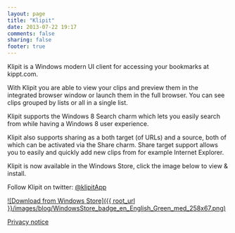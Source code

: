 ```yaml
---
layout: page
title: "Klipit"
date: 2013-07-22 19:17
comments: false
sharing: false
footer: true
---
```


Klipit is a Windows modern UI client for accessing your bookmarks at kippt.com.

With Klipit you are able to view your clips and preview them in the integrated browser window or launch them in the full browser. You can see clips grouped by lists or all in a single list.

Klipit supports the Windows 8 Search charm which lets you easily search from while having a Windows 8 user experience. 

Klipit also supports sharing as a both target (of URLs) and a source, both of which can be activated via the Share charm. Share target support allows you to easily and quickly add new clips from for example Internet Explorer.

Klipit is now available in the Windows Store, click the image below to view & install.

Follow Klipit on twitter: [@klipitApp][twitter]

[![Download from Windows Store]({{ root_url }}/images/blog/WindowsStore_badge_en_English_Green_med_258x67.png)][appStoreLink]

[appStoreLink]: http://apps.microsoft.com/windows/app/klipit/a5dd3cd1-308f-4992-a998-07fc1961defb "Download from Windows Store" 

[Privacy notice][privacyNotice]

[twitter]: https://twitter.com/intent/user/?screen_name=klipitapp
[privacyNotice]: privacy.html